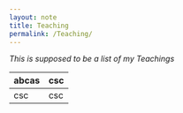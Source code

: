 ```yaml
---
layout: note
title: Teaching
permalink: /Teaching/
---
```


*This is supposed to be a list of my Teachings*

|abcas|csc|
|---|---|
|csc|csc|
